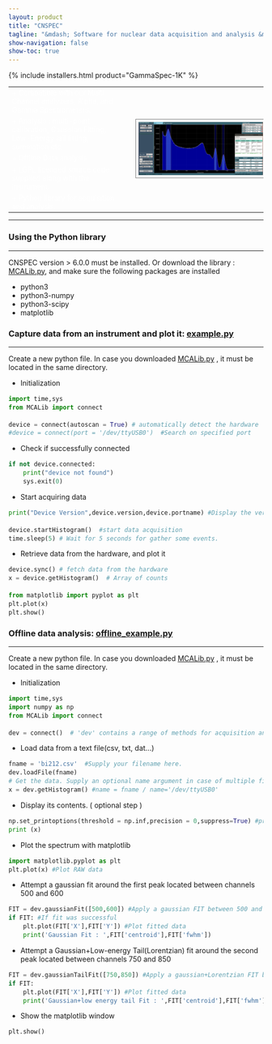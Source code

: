 ```yaml
---
layout: product
title: "CNSPEC"
tagline: "&mdash; Software for nuclear data acquisition and analysis &mdash;"
show-navigation: false
show-toc: true
---
```


{% include installers.html product="GammaSpec-1K"  %}



<table style="color:white;">
  <tr>
    <td>+ Compatible with our Multi Channel analyzers, Alpha, and Gamma Spectrometers.</td>
    <td></td>
    <td rowspan="5"><img src="assets/images/gamma/gamma_spectrum.png" style="width:100%;padding:5px;border:1px solid gray;"/></td>
  </tr>
  <tr>
    <td>+ Analysis : multi-point calibration, Gaussian Fitting, Low-Energy tail fitting, summation etc.</td>
  </tr>
  <tr>
    <td>+ Offline Data analysis</td>
  </tr>
  <tr>
    <td>+ LGPL licensed source code supplied along with the instrument.</td>
  </tr>
  <tr>
    <td>+ Python library for acquisition and analysis.</td>
  </tr>

</table>

---

### Using the Python library
---
CNSPEC version > 6.0.0 must be installed. 
Or download the library : [MCALib.py](assets/MCALib.py), and make sure the following packages are installed
+ python3
+ python3-numpy
+ python3-scipy
+ matplotlib


### Capture data from an instrument and plot it: [example.py](assets/example.py)
---
Create a new python file. In case you downloaded [MCALib.py](assets/MCALib.py) , it must be located in the same directory.

+ Initialization

```Python
import time,sys
from MCALib import connect

device = connect(autoscan = True) # automatically detect the hardware
#device = connect(port = '/dev/ttyUSB0')  #Search on specified port
```

+ Check if successfully connected

```Python
if not device.connected:
	print("device not found")
	sys.exit(0)
```

+ Start acquiring data

```Python
print("Device Version",device.version,device.portname) #Display the version number

device.startHistogram()  #start data acquisition
time.sleep(5) # Wait for 5 seconds for gather some events.
```

+ Retrieve data from the hardware, and plot it

```Python
device.sync() # fetch data from the hardware
x = device.getHistogram()  # Array of counts

from matplotlib import pyplot as plt
plt.plot(x)
plt.show()
```


### Offline data analysis: [offline_example.py](assets/offline_example.py)
---
Create a new python file. In case you downloaded [MCALib.py](assets/MCALib.py) , it must be located in the same directory.

+ Initialization

```Python
import time,sys
import numpy as np
from MCALib import connect

dev = connect()  # 'dev' contains a range of methods for acquisition and analysis
```

+ Load data from a text file(csv, txt, dat...)

```Python
fname = 'bi212.csv'  #Supply your filename here.
dev.loadFile(fname)
# Get the data. Supply an optional name argument in case of multiple files/connected hardware.
x = dev.getHistogram() #name = fname / name='/dev/ttyUSB0'
```

+ Display its contents. ( optional step )

```Python
np.set_printoptions(threshold = np.inf,precision = 0,suppress=True) #print the whole array. No decimal Points. Suppress scientific notation
print (x)
```

+ Plot the spectrum with matplotlib

```Python
import matplotlib.pyplot as plt
plt.plot(x) #Plot RAW data
```

+ Attempt a gaussian fit around the first peak located between channels 500 and 600

```Python
FIT = dev.gaussianFit([500,600]) #Apply a gaussian FIT between 500 and 600 channel.
if FIT: #If fit was successful
	plt.plot(FIT['X'],FIT['Y']) #Plot fitted data
	print('Gaussian Fit : ',FIT['centroid'],FIT['fwhm'])
```

+ Attempt a Gaussian+Low-energy Tail(Lorentzian) fit around the second peak located between channels 750 and 850

```Python
FIT = dev.gaussianTailFit([750,850]) #Apply a gaussian+Lorentzian FIT between 700 and 900 channel.
if FIT:
	plt.plot(FIT['X'],FIT['Y']) #Plot fitted data
	print('Gaussian+low energy tail Fit : ',FIT['centroid'],FIT['fwhm'])
```

+ Show the matplotlib window

```Python
plt.show()
```
